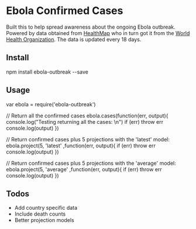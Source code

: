 # Ebola Confirmed Cases

Built this to help spread awareness about the ongoing Ebola outbreak. Powered by data obtained from [HealthMap](http://healthmap.org/ebola/) who in turn got it from the [World Health Organization](http://www.who.int/en/). The data is updated every 18 days.

## Install

npm install ebola-outbreak --save

## Usage

var ebola = require('ebola-outbreak')

// Return all the confirmed cases
ebola.cases(function(err, output){
	console.log("Testing returning all the cases: \n")
	if (err) throw err
	console.log(output)
})

// Return confirmed cases plus 5 projections with the 'latest' model:
ebola.project(5, 'latest' ,function(err, output){
	if (err) throw err
	console.log(output)
})

// Return confirmed cases plus 5 projections with the 'average' model:
ebola.project(5, 'average' ,function(err, output){
	if (err) throw err
	console.log(output)
})

## Todos

- Add country specific data
- Include death counts
- Better projection models
